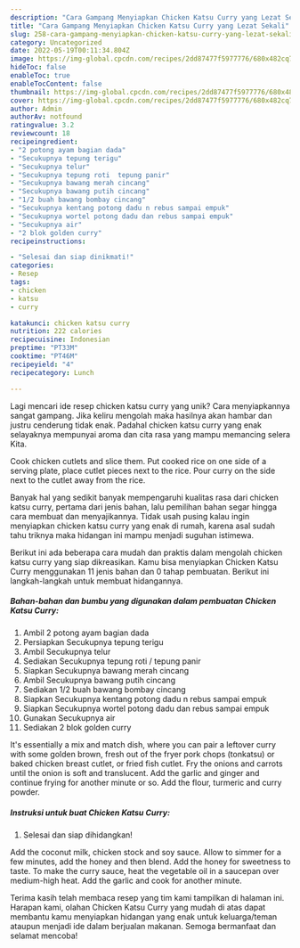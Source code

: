 ```yaml
---
description: "Cara Gampang Menyiapkan Chicken Katsu Curry yang Lezat Sekali"
title: "Cara Gampang Menyiapkan Chicken Katsu Curry yang Lezat Sekali"
slug: 258-cara-gampang-menyiapkan-chicken-katsu-curry-yang-lezat-sekali
category: Uncategorized
date: 2022-05-19T00:11:34.804Z
image: https://img-global.cpcdn.com/recipes/2dd87477f5977776/680x482cq70/chicken-katsu-curry-foto-resep-utama.jpg
hideToc: false
enableToc: true
enableTocContent: false
thumbnail: https://img-global.cpcdn.com/recipes/2dd87477f5977776/680x482cq70/chicken-katsu-curry-foto-resep-utama.jpg
cover: https://img-global.cpcdn.com/recipes/2dd87477f5977776/680x482cq70/chicken-katsu-curry-foto-resep-utama.jpg
author: Admin
authorAv: notfound
ratingvalue: 3.2
reviewcount: 18
recipeingredient:
- "2 potong ayam bagian dada"
- "Secukupnya tepung terigu"
- "Secukupnya telur"
- "Secukupnya tepung roti  tepung panir"
- "Secukupnya bawang merah cincang"
- "Secukupnya bawang putih cincang"
- "1/2 buah bawang bombay cincang"
- "Secukupnya kentang potong dadu n rebus sampai empuk"
- "Secukupnya wortel potong dadu dan rebus sampai empuk"
- "Secukupnya air"
- "2 blok golden curry"
recipeinstructions:

- "Selesai dan siap dinikmati!"
categories:
- Resep
tags:
- chicken
- katsu
- curry

katakunci: chicken katsu curry 
nutrition: 222 calories
recipecuisine: Indonesian
preptime: "PT33M"
cooktime: "PT46M"
recipeyield: "4"
recipecategory: Lunch

---
```





Lagi mencari ide resep chicken katsu curry yang unik? Cara menyiapkannya sangat gampang. Jika keliru mengolah maka hasilnya akan hambar dan justru cenderung tidak enak. Padahal chicken katsu curry yang enak selayaknya mempunyai aroma dan cita rasa yang mampu memancing selera Kita.





Cook chicken cutlets and slice them. Put cooked rice on one side of a serving plate, place cutlet pieces next to the rice. Pour curry on the side next to the cutlet away from the rice.

Banyak hal yang sedikit banyak mempengaruhi kualitas rasa dari chicken katsu curry, pertama dari jenis bahan, lalu pemilihan bahan segar hingga cara membuat dan menyajikannya. Tidak usah pusing kalau ingin menyiapkan chicken katsu curry yang enak di rumah, karena asal sudah tahu triknya maka hidangan ini mampu menjadi suguhan istimewa.






Berikut ini ada beberapa cara mudah dan praktis dalam mengolah chicken katsu curry yang siap dikreasikan. Kamu bisa menyiapkan Chicken Katsu Curry menggunakan 11 jenis bahan dan 0 tahap pembuatan. Berikut ini langkah-langkah untuk membuat hidangannya.

<!--inarticleads1-->

##### Bahan-bahan dan bumbu yang digunakan dalam pembuatan Chicken Katsu Curry:

1. Ambil 2 potong ayam bagian dada
1. Persiapkan Secukupnya tepung terigu
1. Ambil Secukupnya telur
1. Sediakan Secukupnya tepung roti / tepung panir
1. Siapkan Secukupnya bawang merah cincang
1. Ambil Secukupnya bawang putih cincang
1. Sediakan 1/2 buah bawang bombay cincang
1. Siapkan Secukupnya kentang potong dadu n rebus sampai empuk
1. Siapkan Secukupnya wortel potong dadu dan rebus sampai empuk
1. Gunakan Secukupnya air
1. Sediakan 2 blok golden curry


It&#39;s essentially a mix and match dish, where you can pair a leftover curry with some golden brown, fresh out of the fryer pork chops (tonkatsu) or baked chicken breast cutlet, or fried fish cutlet. Fry the onions and carrots until the onion is soft and translucent. Add the garlic and ginger and continue frying for another minute or so. Add the flour, turmeric and curry powder. 

<!--inarticleads2-->

##### Instruksi untuk buat Chicken Katsu Curry:


1. Selesai dan siap dihidangkan!

Add the coconut milk, chicken stock and soy sauce. Allow to simmer for a few minutes, add the honey and then blend. Add the honey for sweetness to taste. To make the curry sauce, heat the vegetable oil in a saucepan over medium-high heat. Add the garlic and cook for another minute. 

Terima kasih telah membaca resep yang tim kami tampilkan di halaman ini. Harapan kami, olahan Chicken Katsu Curry yang mudah di atas dapat membantu kamu menyiapkan hidangan yang enak untuk keluarga/teman ataupun menjadi ide dalam berjualan makanan. Semoga bermanfaat dan selamat mencoba!
